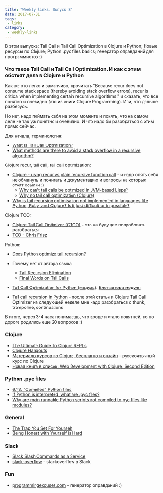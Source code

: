 ```yaml
---
title: "Weekly links. Выпуск 8"
date: 2017-07-01
tags:
 - links
category:
 - weekly-links
---
```


В этом выпуске: Tail Call и Tail Call Optimization в Clojure и Python; Новые ресурсы по Clojure; Python .pyc files basics; генератор оправданий для программистов :)


### Что такое Tail Call и Tail Call Optimization. И как с этим обстоят дела в Clojure и Python

Как же это легко и заманчиво, прочитать "Because recur does not consume stack space (thereby avoiding stack overflow errors), recur is critical when implementing certain recursive algorithms." и сказать, что все понятно и очевидно (это из книги Clojure Programming).
Или, что дальше разберусь.

Но нет, надо поймать себя на этом моменте и понять, что на самом деле не так уж понятно и очевидно.
И что надо бы разобраться с этим прямо сейчас.

Для начала, терминология:

* [What Is Tail Call Optimization?](https://stackoverflow.com/questions/310974/what-is-tail-call-optimization)
* [What methods are there to avoid a stack overflow in a recursive algorithm?](https://softwareengineering.stackexchange.com/questions/194646/what-methods-are-there-to-avoid-a-stack-overflow-in-a-recursive-algorithm)

Clojure recur, tail call, tail call optimization:

* [Clojure - using recur vs plain recursive function call](https://stackoverflow.com/a/34097339) - и надо опять себя не обмануть и почитать и документацию и вопросы на которые стоят ссылки :)
  * [Why can't tail calls be optimized in JVM-based Lisps?](https://stackoverflow.com/questions/19462314/why-cant-tail-calls-be-optimized-in-jvm-based-lisps)
  * [Why no tail call optimization (Clojure)](https://groups.google.com/forum/#!msg/clojure/4bSdsbperNE/tXdcmbiv4g0J)
* [Why is tail recursion optimisation not implemented in languages like Python, Ruby, and Clojure? Is it just difficult or impossible?](https://www.quora.com/Why-is-tail-recursion-optimisation-not-implemented-in-languages-like-Python-Ruby-and-Clojure-Is-it-just-difficult-or-impossible)

Clojure TCO:

* [Clojure Tail Call Optimizer (CTCO)](https://github.com/cjfrisz/clojure-tco) - это на будущее попробовать разобраться
* [TCO - Chris Frisz](https://www.youtube.com/watch?v=RLqqGSthmC0&list=PLZdCLR02grLoyWsKpovatiBYJyf-RKx0c&index=20)

Python:

* [Does Python optimize tail recursion?](https://stackoverflow.com/questions/13591970/does-python-optimize-tail-recursion)
* Почему нет от автора языка:
   * [Tail Recursion Elimination](http://neopythonic.blogspot.com.au/2009/04/tail-recursion-elimination.html)
   * [Final Words on Tail Calls](http://neopythonic.blogspot.com.au/2009/04/final-words-on-tail-calls.html)

* [Tail Call Optimization for Python (модуль)](https://github.com/baruchel/tco). [Блог автора модуля](http://baruchel.github.io/)
* [Tail call recursion in Python](http://www.kylem.net/programming/tailcall.html) - после этой статьи и Clojure Tail Call Optimizer на следующей неделе мне надо разобраться с thunk, trampoline, continuations

В итоге, через 3-4 часа понимаешь, что вроде и стало понятней, но по дороге родились еще 20 вопросов :)


### Clojure

* [The Ultimate Guide To Clojure REPLs](https://lambdaisland.com/guides/clojure-repls)
* [Clojure Hangouts](https://www.youtube.com/user/niquolaj/videos)
* [Материалы курсов по Clojure, бесплатно и онлайн](http://clojurecourse.by/) - русскоязычный курс по Clojure
* [Новая книга в список: Web Development with Clojure, Second Edition](https://pragprog.com/book/dswdcloj2/web-development-with-clojure-second-edition)

### Python .pyc files

* [6.1.3. “Compiled” Python files](https://docs.python.org/3/tutorial/modules.html#compiled-python-files)
* [If Python is interpreted, what are .pyc files?](https://stackoverflow.com/a/2998544)
* [Why are main runnable Python scripts not compiled to pyc files like modules?](https://stackoverflow.com/a/3878510)

### General

* [The Trap You Set For Yourself](https://blog.codinghorror.com/the-trap-you-set-for-yourself/)
* [Being Honest with Yourself is Hard](https://www.scotthyoung.com/blog/2015/06/04/self-honesty/)


### Slack

* [Slack Slash Commands as a Service](https://sscaas.eu/)
* [slack-overflow](https://github.com/karan/slack-overflow) - stackoverflow в Slack

### Fun

* [programmingexcuses.com](http://www.programmerexcuses.com/) - генератор оправданий :)

